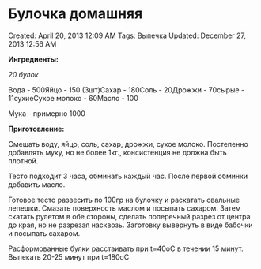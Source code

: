 # Булочка домашняя

Created: April 20, 2013 12:09 AM
Tags: Выпечка
Updated: December 27, 2013 12:56 AM

**Ингредиенты:**

*20 булок*

Вода - 500Яйцо - 150 (3шт)Сахар - 180Соль - 20Дрожжи - 70сырые - 11сухиеСухое молоко - 60Масло - 100

Мука - примерно 1000

**Приготовление:**

Смешать воду, яйцо, соль, сахар, дрожжи, сухое молоко. Постепенно добавлять муку, но не более 1кг., консистенция не должна быть плотной.

Тесто подходит 3 часа, обминать каждый час. После первой обминки добавить масло.

Готовое тесто развесить по 100гр на булочку и раскатать овальные лепешки. Смазать поверхность маслом и посыпать сахаром. Затем скатать рулетом в обе стороны, сделать поперечный разрез от центра до края, но не разрезая насквозь. Заготовку вывернуть в виде бабочки и посыпать сахаром.

Расформованные булки расстаивать при t=40oC в течении 15 минут. Выпекать 20-25 минут при t=180oC